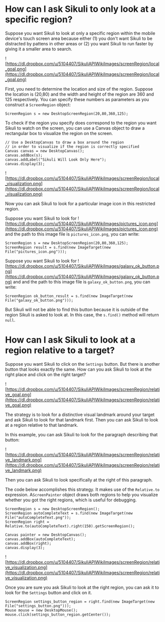 

# How can I ask Sikuli to only look at a specific region? #

Suppose you want Sikuli to look at only a specific region within the mobile device's touch screen area because either (1) you don't want Sikuli to be distracted by pattens in other areas or (2) you want Sikuli to run faster by giving it a smaller area to search.

![https://dl.dropbox.com/u/5104407/SikuliAPIWikiImages/screenRegion/local_goal.png](https://dl.dropbox.com/u/5104407/SikuliAPIWikiImages/screenRegion/local_goal.png)

First, you need to determine the location and size of the region. Suppose the location is (20,80) and the width and height of the region are 360 and 125 respectively. You can specify these numbers as parameters as you construct a `ScreenRegion` object:

```
ScreenRegion s = new DesktopScreenRegion(20,80,360,125);
```

To check if the region you specify does correspond to the region you want Sikuli to watch on the screen, you can use a Canvas object to draw a rectangular box to visualize the region on the screen.
```
// Use a DesktopCanvas to draw a box around the region 
// in order to visualize if the region is correctly specified
Canvas canvas = new DesktopCanvas();
canvas.addBox(s);
canvas.addLabel("Sikuli Will Look Only Here");
canvas.display(3);
```

![https://dl.dropbox.com/u/5104407/SikuliAPIWikiImages/screenRegion/local_visualization.png](https://dl.dropbox.com/u/5104407/SikuliAPIWikiImages/screenRegion/local_visualization.png)

Now you can ask Sikuli to look for a particular image icon in this restricted region.

Suppose you want Sikuli to look for
![https://dl.dropbox.com/u/5104407/SikuliAPIWikiImages/pictures_icon.png](https://dl.dropbox.com/u/5104407/SikuliAPIWikiImages/pictures_icon.png)
and the path to this image file is `pictures_icon.png`, you can write:
```
ScreenRegion s = new DesktopScreenRegion(20,80,360,125);
ScreenRegion result = s.find(new ImageTarget(new File("pictures_icon.png")));
```

Suppose you want Sikuli to look for
![https://dl.dropbox.com/u/5104407/SikuliAPIWikiImages/galaxy_ok_button.png](https://dl.dropbox.com/u/5104407/SikuliAPIWikiImages/galaxy_ok_button.png) and
and the path to this image file is `galaxy_ok_button.png`, you can write:
```
ScreenRegion ok_button_result = s.find(new ImageTarget(new File("galaxy_ok_button.png")));
```
But Sikuli will not be able to find this button because it is outside of the region Sikuli is asked to look at. In this case, the `s.find()` method will return `null`.


# How can I ask Sikuli to look at a region relative to a target? #

Suppose you want Sikuli to click on the `Settings` button. But there is another button that looks exactly the same. How can you ask Sikuli to look at the right place and click on the right target?

![https://dl.dropbox.com/u/5104407/SikuliAPIWikiImages/screenRegion/relative_goal.png](https://dl.dropbox.com/u/5104407/SikuliAPIWikiImages/screenRegion/relative_goal.png)

The strategy is to look for a distinctive visual landmark around your target and ask Sikuli to look for that landmark first. Then you can ask Sikuli to look at a region relative to that landmark.

In this example, you can ask Sikuli to look for the paragraph describing that button:

![https://dl.dropbox.com/u/5104407/SikuliAPIWikiImages/screenRegion/relative_landmark.png](https://dl.dropbox.com/u/5104407/SikuliAPIWikiImages/screenRegion/relative_landmark.png)

Then you can ask Sikuli to look specifically at the right of this paragraph.

The code below accomplishes this strategy. It makes use of the `Relative.to` expression. A`ScreenPainter` object draws both regions to help you visualize whether you got the right regions, which is useful for debugging.
```
ScreenRegion s = new DesktopScreenRegion();
ScreenRegion autoCompleteText = s.find(new ImageTarget(new File("autoCompleteText.png"));
ScreenRegion right = Relative.to(autoCompleteText).right(150).getScreenRegion();		
		
Canvas painter = new DesktopCanvas();
canvas.addBox(autoCompleteText);
canvas.addBox(right);
canvas.display(3);
```

![https://dl.dropbox.com/u/5104407/SikuliAPIWikiImages/screenRegion/relative_visualization.png](https://dl.dropbox.com/u/5104407/SikuliAPIWikiImages/screenRegion/relative_visualization.png)

Once you are sure you ask Sikuli to look at the right region, you can ask it to look for the `Settings` button and click on it.
```
ScreenRegion settings_button_region = right.find(new ImageTarget(new File("settings_button.png")));
Mouse mouse = new DesktopMouse();
mouse.click(settings_button_region.getCenter());
```